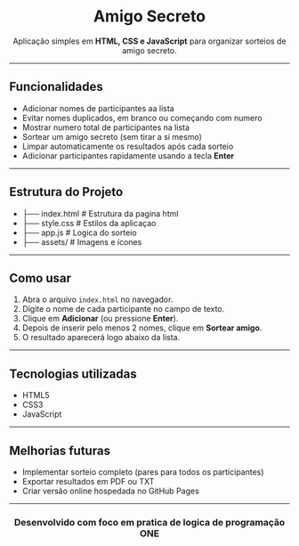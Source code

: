 <h1 align="center">Amigo Secreto</h1>

<p align="center">
  Aplicação simples em <b>HTML, CSS e JavaScript</b> para organizar sorteios de amigo secreto.
</p>

---

## Funcionalidades
- Adicionar nomes de participantes aa lista  
- Evitar nomes duplicados, em branco ou começando com numero  
- Mostrar numero total de participantes na lista  
- Sortear um amigo secreto (sem tirar a si mesmo)  
- Limpar automaticamente os resultados após cada sorteio  
- Adicionar participantes rapidamente usando a tecla <b>Enter</b>  

---

## Estrutura do Projeto
- ├── index.html # Estrutura da pagina html
- ├── style.css  # Estilos da aplicaçao
- ├── app.js     # Logica do sorteio
- ├── assets/    # Imagens e ícones


---

## Como usar
1. Abra o arquivo <code>index.html</code> no navegador.  
2. Digite o nome de cada participante no campo de texto.  
3. Clique em <b>Adicionar</b> (ou pressione <b>Enter</b>).  
4. Depois de inserir pelo menos 2 nomes, clique em <b>Sortear amigo</b>.  
5. O resultado aparecerá logo abaixo da lista.  

---

## Tecnologias utilizadas
-  HTML5  
-  CSS3  
-  JavaScript 

---

## Melhorias futuras
- Implementar sorteio completo (pares para todos os participantes)  
- Exportar resultados em PDF ou TXT  
- Criar versão online hospedada no GitHub Pages  

---

<h3 align="center"> Desenvolvido com foco em pratica de logica de programação ONE </h3>
